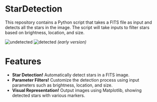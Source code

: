 # StarDetection

This repository contains a Python script that takes a FITS file as input and detects all the stars in the image. The script will take inputs to filter stars based on brightness, location, and size.

![undetected](https://github.com/user-attachments/assets/228376e9-d718-49b7-b014-0b292f84df6a)
![detected](https://github.com/user-attachments/assets/6b277834-a774-4421-93af-81fd91fccbdc) *(early version)*

# Features
- **Star Detection!** Automatically detect stars in a FITS image.
- **Parameter Filters!** Customize the detection process using input parameters such as brightness, location, and size.
- **Visual Representation!** Output images using Matplotlib, showing detected stars with various markers.

